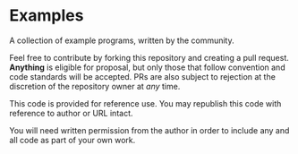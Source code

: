 Examples
========

A collection of example programs, written by the community.

Feel free to contribute by forking this repository and creating a pull request. 
**Anything** is eligible for proposal, but only those that follow convention and code standards will be accepted. PRs are also subject to rejection at the discretion of the repository owner at *any* time.

This code is provided for reference use. You may republish this code with reference to author or URL intact. 

You will need written permission from the author in order to include any and all code as part of your own work. 
